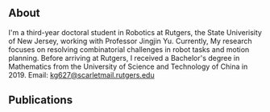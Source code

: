 

## About
I'm a third-year doctoral student in Robotics at Rutgers, the State Univerisity of New Jersey, working with Professor Jingjin Yu. Currently, My research focuses on resolving combinatorial challenges in robot tasks and motion planning. Before arriving at Rutgers, I received a Bachelor's degree in Mathematics from the University of Science and Technology of China in 2019. Email: kg627@scarletmail.rutgers.edu

## Publications




